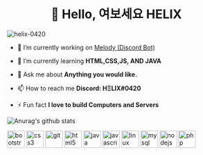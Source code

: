 <h1 align="center">👋 Hello, 여보세요 HELIX</h1>
<p align="left"> <img src="https://komarev.com/ghpvc/?username=helix-0420" alt="helix-0420" /> </p>

- 🔭 I’m currently working on [Melody (Discord Bot)](https://melody-bot.xyz/)

- 🌱 I’m currently learning **HTML,CSS,JS, AND JAVA**

- 💬 Ask me about **Anything you would like.**

- 📫 How to reach me **Discord: HΞLIX#0420**

- ⚡ Fun fact **I love to build Computers and Servers**

![Anurag's github stats](https://github-readme-stats.vercel.app/api?username=HELIX-0420&show_icons=true&theme=onedark)

<p align="left"><img src="https://devicons.github.io/devicon/devicon.git/icons/bootstrap/bootstrap-plain.svg" alt="bootstrap" width="40" height="40"/> 
<img src="https://devicons.github.io/devicon/devicon.git/icons/css3/css3-original-wordmark.svg" alt="css3" width="40" height="40"/> 
<img src="https://www.vectorlogo.zone/logos/git-scm/git-scm-icon.svg" alt="git" width="40" height="40"/>
<img src="https://devicons.github.io/devicon/devicon.git/icons/html5/html5-original-wordmark.svg" alt="html5" width="40" height="40"/> 
<img src="https://devicons.github.io/devicon/devicon.git/icons/java/java-original-wordmark.svg" alt="java" width="40" height="40"/> 
<img src="https://devicons.github.io/devicon/devicon.git/icons/javascript/javascript-original.svg" alt="javascript" width="40" height="40"/> 
<img src="https://devicons.github.io/devicon/devicon.git/icons/linux/linux-original.svg" alt="linux" width="40" height="40"/> 
<img src="https://devicons.github.io/devicon/devicon.git/icons/mysql/mysql-original-wordmark.svg" alt="mysql" width="40" height="40"/> 
<img src="https://devicons.github.io/devicon/devicon.git/icons/nodejs/nodejs-original-wordmark.svg" alt="nodejs" width="40" height="40"/> 
<img src="https://devicons.github.io/devicon/devicon.git/icons/php/php-original.svg" alt="php" width="40" height="40"/>
